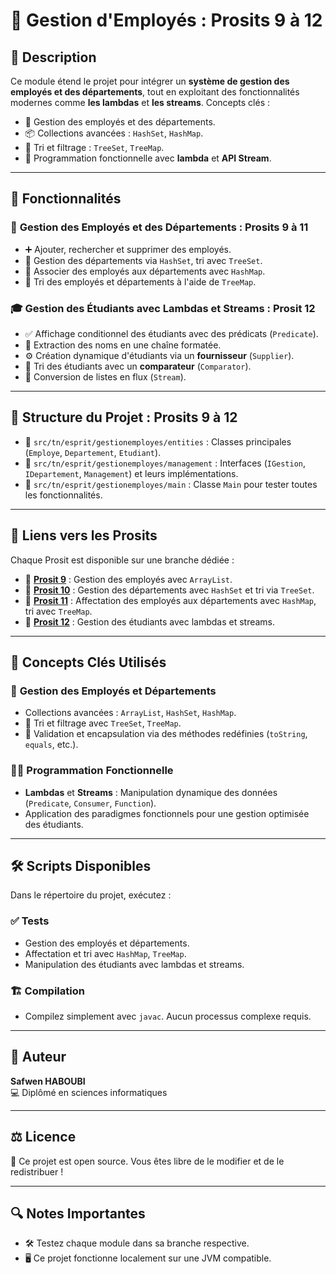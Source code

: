 
# 👔 **Gestion d'Employés : Prosits 9 à 12**  

## 📝 **Description**  

Ce module étend le projet pour intégrer un **système de gestion des employés et des départements**, tout en exploitant des fonctionnalités modernes comme **les lambdas** et **les streams**. Concepts clés :  

- 🏢 Gestion des employés et des départements.  
- 📦 Collections avancées : `HashSet`, `HashMap`.  
- 🔀 Tri et filtrage : `TreeSet`, `TreeMap`.  
- 🚀 Programmation fonctionnelle avec **lambda** et **API Stream**.  

---

## 🚀 **Fonctionnalités**  

### 👥 **Gestion des Employés et des Départements : Prosits 9 à 11**  
- ➕ Ajouter, rechercher et supprimer des employés.  
- 🏢 Gestion des départements via `HashSet`, tri avec `TreeSet`.  
- 🔗 Associer des employés aux départements avec `HashMap`.  
- 🔄 Tri des employés et départements à l'aide de `TreeMap`.  

### 🎓 **Gestion des Étudiants avec Lambdas et Streams : Prosit 12**  
- ✅ Affichage conditionnel des étudiants avec des prédicats (`Predicate`).  
- 📜 Extraction des noms en une chaîne formatée.  
- ⚙️ Création dynamique d'étudiants via un **fournisseur** (`Supplier`).  
- 🧮 Tri des étudiants avec un **comparateur** (`Comparator`).  
- 🌊 Conversion de listes en flux (`Stream`).  

---

## 📂 **Structure du Projet : Prosits 9 à 12**  

- 📁 `src/tn/esprit/gestionemployes/entities` : Classes principales (`Employe`, `Departement`, `Etudiant`).  
- 📁 `src/tn/esprit/gestionemployes/management` : Interfaces (`IGestion`, `IDepartement`, `Management`) et leurs implémentations.  
- 📁 `src/tn/esprit/gestionemployes/main` : Classe `Main` pour tester toutes les fonctionnalités.  

---

## 🔗 **Liens vers les Prosits**  

Chaque Prosit est disponible sur une branche dédiée :  

- 🌱 **[Prosit 9](https://github.com/safweeen/safwenJAVA-Bar/tree/prosit9)** : Gestion des employés avec `ArrayList`.  
- 🏢 **[Prosit 10](https://github.com/safweeen/safwenJAVA-Bar/tree/prosit10)** : Gestion des départements avec `HashSet` et tri via `TreeSet`.  
- 🔗 **[Prosit 11](https://github.com/safweeen/safwenJAVA-Bar/tree/prosit11)** : Affectation des employés aux départements avec `HashMap`, tri avec `TreeMap`.  
- 🌊 **[Prosit 12](https://github.com/safweeen/safwenJAVA-Bar/tree/prosit12)** : Gestion des étudiants avec lambdas et streams.  

---

## 🧠 **Concepts Clés Utilisés**  

### 🏢 **Gestion des Employés et Départements**  
- Collections avancées : `ArrayList`, `HashSet`, `HashMap`.  
- 🔀 Tri et filtrage avec `TreeSet`, `TreeMap`.  
- 🎯 Validation et encapsulation via des méthodes redéfinies (`toString`, `equals`, etc.).  

### 🧑‍💻 **Programmation Fonctionnelle**  
- **Lambdas** et **Streams** : Manipulation dynamique des données (`Predicate`, `Consumer`, `Function`).  
- Application des paradigmes fonctionnels pour une gestion optimisée des étudiants.  

---

## 🛠️ **Scripts Disponibles**  

Dans le répertoire du projet, exécutez :  

### ✅ **Tests**  
- Gestion des employés et départements.  
- Affectation et tri avec `HashMap`, `TreeMap`.  
- Manipulation des étudiants avec lambdas et streams.  

### 🏗️ **Compilation**  
- Compilez simplement avec `javac`. Aucun processus complexe requis.  

---

## 👤 **Auteur**  

**Safwen HABOUBI**  
💻 Diplômé en sciences informatiques  

---

## ⚖️ **Licence**  

📜 Ce projet est open source. Vous êtes libre de le modifier et de le redistribuer !  

---

## 🔍 **Notes Importantes**  
- 🛠️ Testez chaque module dans sa branche respective.  
- 🖥️ Ce projet fonctionne localement sur une JVM compatible.  

